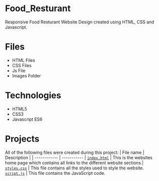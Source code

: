 # Food_Resturant
Responsive Food Resturant Website Design created using HTML, CSS and Javascript.

# Files
* HTML Files
* CSS Files
* Js File
* Images Folder


# Technologies
* HTML5
* CSS3
* Javascript ES6


# Projects
All of the following files were created during this project:
| File name | Description |
| ------------ | ----------- |
[`index.html`](https://github.com/Rubie-Eurickah/Food_Resturant/blob/master/index.html) | This is the websites home page which contains all links to the different website sections.|
[`styles.css`](https://github.com/Rubie-Eurickah/Food_Resturant/blob/master/script.js) | This file contains all the styles used to style the website.
[`script.js`](https://github.com/Rubie-Eurickah/Food_Resturant/blob/master/script.js) | This file contains the JavaScript code.
